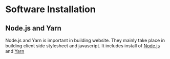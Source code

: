 # Software Installation

## Node.js and Yarn
Node.js and Yarn is important in building website.
They mainly take place in building client side stylesheet and javascript.
It includes install of [Node.js](./Node.md) and [Yarn](./Yarn.md)

